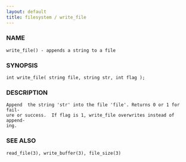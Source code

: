 ```yaml
---
layout: default
title: filesystem / write_file
---
```


### NAME

    write_file() - appends a string to a file

### SYNOPSIS

    int write_file( string file, string str, int flag );

### DESCRIPTION

    Append  the string 'str' into the file 'file'. Returns 0 or 1 for fail‐
    ure or success.  If flag is 1, write_file overwrites instead of append‐
    ing.

### SEE ALSO

    read_file(3), write_buffer(3), file_size(3)

